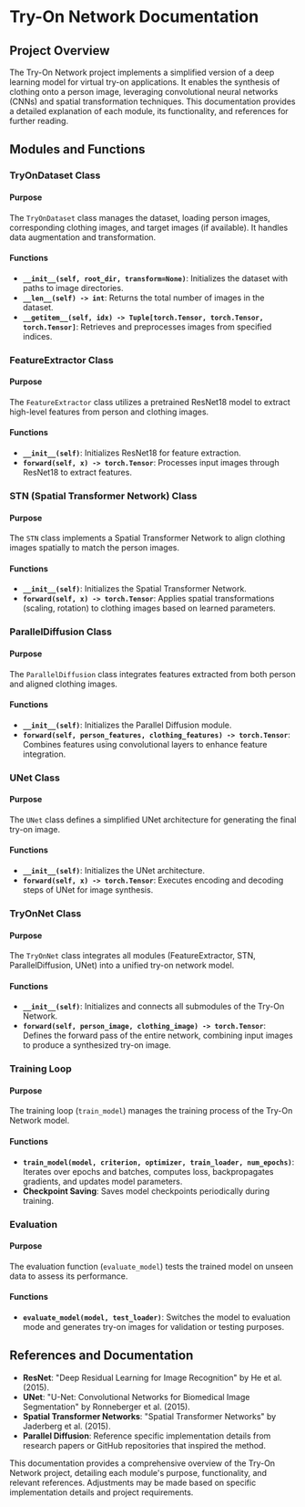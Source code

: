 # Try-On Network Documentation

## Project Overview

The Try-On Network project implements a simplified version of a deep learning model for virtual try-on applications. It enables the synthesis of clothing onto a person image, leveraging convolutional neural networks (CNNs) and spatial transformation techniques. This documentation provides a detailed explanation of each module, its functionality, and references for further reading.

## Modules and Functions

### TryOnDataset Class

#### Purpose

The `TryOnDataset` class manages the dataset, loading person images, corresponding clothing images, and target images (if available). It handles data augmentation and transformation.

#### Functions

- **`__init__(self, root_dir, transform=None)`**: Initializes the dataset with paths to image directories.
- **`__len__(self) -> int`**: Returns the total number of images in the dataset.
- **`__getitem__(self, idx) -> Tuple[torch.Tensor, torch.Tensor, torch.Tensor]`**: Retrieves and preprocesses images from specified indices.

### FeatureExtractor Class

#### Purpose

The `FeatureExtractor` class utilizes a pretrained ResNet18 model to extract high-level features from person and clothing images.

#### Functions

- **`__init__(self)`**: Initializes ResNet18 for feature extraction.
- **`forward(self, x) -> torch.Tensor`**: Processes input images through ResNet18 to extract features.

### STN (Spatial Transformer Network) Class

#### Purpose

The `STN` class implements a Spatial Transformer Network to align clothing images spatially to match the person images.

#### Functions

- **`__init__(self)`**: Initializes the Spatial Transformer Network.
- **`forward(self, x) -> torch.Tensor`**: Applies spatial transformations (scaling, rotation) to clothing images based on learned parameters.

### ParallelDiffusion Class

#### Purpose

The `ParallelDiffusion` class integrates features extracted from both person and aligned clothing images.

#### Functions

- **`__init__(self)`**: Initializes the Parallel Diffusion module.
- **`forward(self, person_features, clothing_features) -> torch.Tensor`**: Combines features using convolutional layers to enhance feature integration.

### UNet Class

#### Purpose

The `UNet` class defines a simplified UNet architecture for generating the final try-on image.

#### Functions

- **`__init__(self)`**: Initializes the UNet architecture.
- **`forward(self, x) -> torch.Tensor`**: Executes encoding and decoding steps of UNet for image synthesis.

### TryOnNet Class

#### Purpose

The `TryOnNet` class integrates all modules (FeatureExtractor, STN, ParallelDiffusion, UNet) into a unified try-on network model.

#### Functions

- **`__init__(self)`**: Initializes and connects all submodules of the Try-On Network.
- **`forward(self, person_image, clothing_image) -> torch.Tensor`**: Defines the forward pass of the entire network, combining input images to produce a synthesized try-on image.

### Training Loop

#### Purpose

The training loop (`train_model`) manages the training process of the Try-On Network model.

#### Functions

- **`train_model(model, criterion, optimizer, train_loader, num_epochs)`**: Iterates over epochs and batches, computes loss, backpropagates gradients, and updates model parameters.
- **Checkpoint Saving**: Saves model checkpoints periodically during training.

### Evaluation

#### Purpose

The evaluation function (`evaluate_model`) tests the trained model on unseen data to assess its performance.

#### Functions

- **`evaluate_model(model, test_loader)`**: Switches the model to evaluation mode and generates try-on images for validation or testing purposes.

## References and Documentation

- **ResNet**: "Deep Residual Learning for Image Recognition" by He et al. (2015).
- **UNet**: "U-Net: Convolutional Networks for Biomedical Image Segmentation" by Ronneberger et al. (2015).
- **Spatial Transformer Networks**: "Spatial Transformer Networks" by Jaderberg et al. (2015).
- **Parallel Diffusion**: Reference specific implementation details from research papers or GitHub repositories that inspired the method.

This documentation provides a comprehensive overview of the Try-On Network project, detailing each module's purpose, functionality, and relevant references. Adjustments may be made based on specific implementation details and project requirements.

